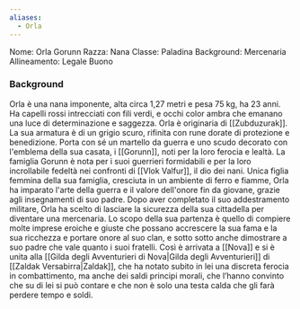 ```yaml
---
aliases:
  - Orla
---
```



Nome: Orla Gorunn
Razza: Nana
Classe: Paladina
Background: Mercenaria
Allineamento: Legale Buono

### Background
Orla è una nana imponente, alta circa 1,27 metri e pesa 75 kg, ha 23 anni. Ha capelli rossi intrecciati con fili verdi, e occhi color ambra che emanano una luce di determinazione e saggezza. Orla è originaria di [[Zubduzurak]]. La sua armatura è di un grigio scuro, rifinita con rune dorate di protezione e benedizione. Porta con sé un martello da guerra e uno scudo decorato con l'emblema della sua casata, i [[Gorunn]], noti per la loro ferocia e lealtà.
La famiglia Gorunn è nota per i suoi guerrieri formidabili e per la loro incrollabile fedeltà nei confronti di [[Vlok Valfur]], il dio dei nani. Unica figlia femmina della sua famiglia, cresciuta in un ambiente di ferro e fiamme, Orla ha imparato l'arte della guerra e il valore dell'onore fin da giovane, grazie agli insegnamenti di suo padre.
Dopo aver completato il suo addestramento militare, Orla ha scelto di lasciare la sicurezza della sua cittadella per diventare una mercenaria. Lo scopo della sua partenza è quello di compiere molte imprese eroiche e giuste che possano accrescere la sua fama e la sua ricchezza e portare onore al suo clan, e sotto sotto anche dimostrare a suo padre che vale quanto i suoi fratelli.
Così è arrivata a [[Nova]] e si è unita alla [[Gilda degli Avventurieri di Nova|Gilda degli Avventurieri]] di [[Zaldak Versabirra|Zaldak]], che ha notato subito in lei una discreta ferocia in combattimento, ma anche dei saldi principi morali, che l’hanno convinto che su di lei si può contare e che non è solo una testa calda che gli farà perdere tempo e soldi.